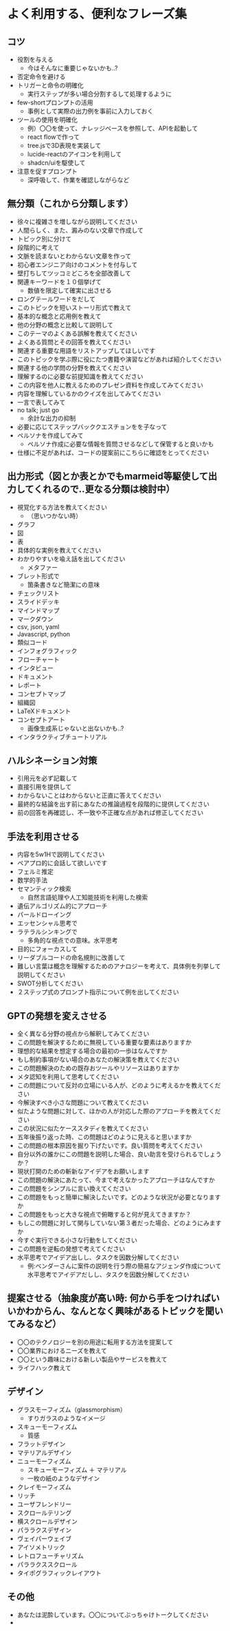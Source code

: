 # よく利用する、便利なフレーズ集
## コツ
* 役割を与える
  * 今はそんなに重要じゃないかも..?
* 否定命令を避ける
* トリガーと命令の明確化
  * 実行ステップが多い場合分割するして処理するように
* few-shortプロンプトの活用
  * 事例として実際の出力例を事前に入力しておく
* ツールの使用を明確化
  * 例）〇〇を使って、ナレッジベースを参照して、APIを起動して
  * react flowで作って
  * tree.jsで3D表現を実装して
  * lucide-reactのアイコンを利用して
  * shadcn/uiを駆使して
* 注意を促すプロンプト
  * 深呼吸して、作業を確認しながらなど

## 無分類（これから分類します）
* 徐々に複雑さを増しながら説明してください
* 人間らしく、また、澱みのない文章で作成して
* トピック別に分けて
* 段階的に考えて
* 文脈を読まないとわからない文章を作って
* 初心者エンジニア向けのコメントを付与して
* 壁打ちしてツッコミどころを全部改善して
* 関連キーワードを１０個挙げて
  * 数値を限定して確実に出させる
* ロングテールワードをだして
* このトピックを短いストーリ形式で教えて
* 基本的な概念と応用例を教えて
* 他の分野の概念と比較して説明して
* このテーマのよくある誤解を教えてください
* よくある質問とその回答を教えてください
* 関連する重要な用語をリストアップしてほしいです
* このトピックを学ぶ際に役にたつ書籍や演習などがあれば紹介してください
* 関連する他の学問の分野を教えてください
* 理解するのに必要な前提知識を教えてください
* この内容を他人に教えるためのプレゼン資料を作成してみてください
* 内容を理解しているかのクイズを出してみてください
* 一言で表してみて
* no talk; just go
  * 余計な出力の抑制
* 必要に応じてステップバッククエスチョンをを子なって
* ペルソナを作成してみて
  * ペルソナ作成に必要な情報を質問させるなどして保管すると良いかも
* 仕様に不足があれば、コードの提案前にこちらに確認をとってください

## 出力形式（図とか表とかでもmarmeid等駆使して出力してくれるので..更なる分類は検討中）
* 視覚化する方法を教えてください
  * （思いつかない時）
* グラフ
* 図
* 表
* 具体的な実例を教えてください
* わかりやすいを喩え話を出してください
  * メタファー
* ブレット形式で
  * 箇条書きなど簡潔にの意味
* チェックリスト
* スライドデッキ
* マインドマップ
* マークダウン
* csv, json, yaml
* Javascript, python
* 類似コード
* インフォグラフィック
* フローチャート
* インタビュー
* ドキュメント
* レポート
* コンセプトマップ
* 組織図
* LaTeXドキュメント
* コンセプトアート
  * 画像生成系じゃないと出ないかも..?
* インタラクティブチュートリアル

## ハルシネーション対策
* 引用元を必ず記載して
* 直接引用を提供して
* わからないことはわからないと正直に答えてください
* 最終的な結論を出す前にあなたの推論過程を段階的に提供してください
* 前の回答を再確認し、不一致や不正確な点があれば修正してください

## 手法を利用させる
* 内容を5w1Hで説明してください
* ペアプロ的に会話して欲しいです
* フェルミ推定
* 数学的手法
* セマンティック検索
  * 自然言語処理や人工知能技術を利用した検索
* 遺伝アルゴリズム的にアプローチ
* パールドローイング
* エッセンシャル思考で
* ラテラルシンキングで
  * 多角的な視点での意味。水平思考
* 目的にフォーカスして
* リーダブルコードの命名規則に改善して
* 難しい言葉は概念を理解するためのアナロジーを考えて、具体例を列挙して説明してください
* SWOT分析してください
* ２ステップ式のプロンプト指示について例を出してください

## GPTの発想を変えさせる
 * 全く異なる分野の視点から解釈してみてください
 * この問題を解決するために無視している重要な要素はありますか
 * 理想的な結果を想定する場合の最初の一歩はなんですか
 * もし制約事項がない場合のあなたの解決策を教えてください
 * この問題解決のための既存おツールやリソースはありますか
 * メタ認知を利用して思考してください
 * この問題について反対の立場にいる人が、どのように考えるかを教えてください
 * 今解決すべき小さな問題について教えてください
 * 似たような問題に対して、ほかの人が対応した際のアプローチを教えてください
 * この状況に似たケーススタディを教えてください
 * 五年後振り返った時、この問題はどのように見えると思いますか
 * この問題の根本原因を掘り下げたいです。良い質問を考えてください
 * 自分以外の誰かにこの問題を説明した場合、良い助言を受けられるでしょうか？
 * 現状打開のための斬新なアイデアをお願いします
 * この問題の解決にあたって、今まで考えなかったアプローチはなんですか
 * この問題をシンプルに言い換えてください
 * この問題をもっと簡単に解決したいです。どのような状況が必要となりますか
 * この問題をもっと大きな視点で俯瞰すると何が見えてきますか？
 * もしこの問題に対して関与していない第３者だった場合、どのようにみますか
 * 今すぐ実行できる小さな行動をしてください
 * この問題を逆転の発想で考えてください
 * 水平思考でアイデア出しし、タスクを因数分解してください
   * 例:ベンダーさんに案件の説明を行う際の簡易なアジェンダ作成について水平思考でアイデアだしし、タスクを因数分解してください


## 提案させる（抽象度が高い時: 何から手をつければいいかわからん、なんとなく興味があるトピックを聞いてみるなど）
* 〇〇のテクノロジーを別の用途に転用する方法を提案して
* 〇〇業界におけるニーズを教えて
* 〇〇という趣味における新しい製品やサービスを教えて
* ライフハック教えて


## デザイン
* グラスモーフィズム（glassmorphism）
  * すりガラスのようなイメージ
* スキューモーフィズム
  * 質感
* フラットデザイン
* マテリアルデザイン
* ニューモーフィズム
  * スキューモーフィズム ＋ マテリアル
  * 一枚の紙のようなデザイン
* クレイモーフィズム
* リッチ
* ユーザフレンドリー
* スクロールテリング
* 横スクロールデザイン
* パララクスデザイン
* ヴェイパーウェイブ
* アイソメトリック
* レトロフューチャリズム
* パララクススクロール
* タイポグラフィックレイアウト


## その他
* あなたは泥酔しています。〇〇についてぶっちゃけトークしてください
* 